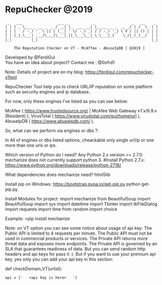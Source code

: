 # RepuChecker @2019


	 _   ___                ___ _           _                 _   __    _ 
	| | | _ \___ _ __ _  _ / __| |_  ___ __| |_____ _ _  __ _/ | /  \  | |
	| | |   / -_) '_ \ || | (__| ' \/ -_) _| / / -_) '_| \ V / || () | | |
	| | |_|_\___| .__/\_,_|\___|_||_\___\__|_\_\___|_|    \_/|_(_)__/  | |
	|_|         |_|                                                    |_|
		
		The Reputation Checker on VT - McAffee - AbuseIpDB [ @2019 ]

Developed by @FerdiGul  
You have an idea about project? Contact me : @0xfrd1

Note: Details of project are on my blog: https://ferdigul.com/repuchecker-v1tool

RepuChecker Tool help you to check URL/IP reputation on some platform such as security engines and ip database..

For now, only these engines I've listed as you can see below:

McAfee ( https://www.trustedsource.org/ | McAfee Web Gateway v7.x/6.9.x (Resident) ),
VirusTotal ( https://www.virustotal.com/gui/home/url ),
AbuseIpDB ( https://www.abuseipdb.com/ ),

So, what can we perform via engines or dbs ?:

In All of engines or dbs listed options, cheackable only single url/ip or one more than one urls or ips. 


Which version of Python do I need?
Any Python 2.x version >= 2.7.0. mechanize does not currently support python 3.
#Install Python 2.7.x: https://www.python.org/downloads/release/python-2716/

What dependencies does mechanize need?
html5lib

Install pip on Windows:
	https://bootstrap.pypa.io/get-pip.py
	python get-pip.py

Install Modules for project:
	import mechanize
	from BeautifulSoup import BeautifulSoup
	import sys
	import datetime
	import Tkinter
	import tkFileDialog
	import requests
	import time
	from random import choice
	
Example: >pip install mechanize

Note: on VT option you can see some notice about usage of api key: 
	The Public API is limited to 4 requests per minute.
	The Public API must not be used in commercial products or services.
	The Private API returns more threat data and exposes more endpoints.
	The Private API is governed by an SLA that guarantees readiness of data.
But you can send random http headers and api keys for pass it :). But if you want to use your premium api key, yes only you can add your api key in this section:

def checkDomain_VT(urlist):

	api = ['   <api key is here>   ']

